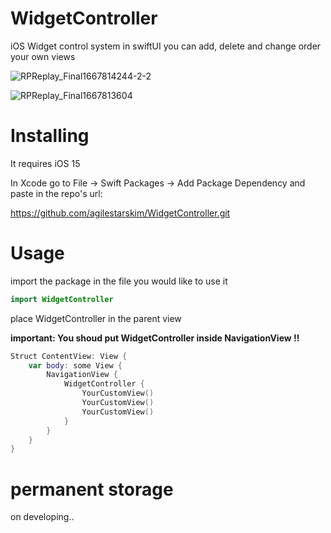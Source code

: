 # WidgetController

iOS Widget control system in swiftUI
you can add, delete and change order your own views

![RPReplay_Final1667814244-2-2](https://user-images.githubusercontent.com/79740398/200289392-c290ffae-59cd-4ffa-ba3c-8f91741a1488.gif)

![RPReplay_Final1667813604](https://user-images.githubusercontent.com/79740398/200287349-955d8530-1087-4d25-83e3-6b9e38ddd136.gif)

# Installing

It requires iOS 15

In Xcode go to File -> Swift Packages -> Add Package Dependency and paste in the repo's url: 

https://github.com/agilestarskim/WidgetController.git

# Usage

import the package in the file you would like to use it

```swift
import WidgetController
```

place WidgetController in the parent view

**important: You shoud put WidgetController inside NavigationView !!**

```swift
Struct ContentView: View {
    var body: some View {
        NavigationView {
            WidgetController {
                YourCustomView()
                YourCustomView()
                YourCustomView()
            }
        }   
    }
}
```

# permanent storage

on developing..
